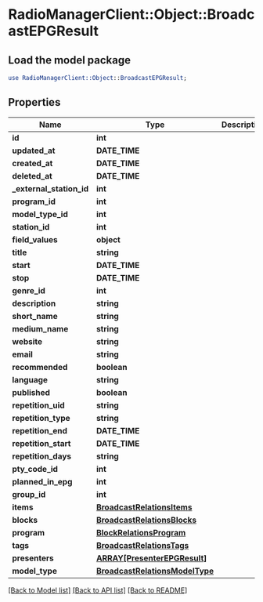 # RadioManagerClient::Object::BroadcastEPGResult

## Load the model package
```perl
use RadioManagerClient::Object::BroadcastEPGResult;
```

## Properties
Name | Type | Description | Notes
------------ | ------------- | ------------- | -------------
**id** | **int** |  | 
**updated_at** | **DATE_TIME** |  | [optional] 
**created_at** | **DATE_TIME** |  | [optional] 
**deleted_at** | **DATE_TIME** |  | [optional] 
**_external_station_id** | **int** |  | [optional] 
**program_id** | **int** |  | [optional] 
**model_type_id** | **int** |  | [optional] 
**station_id** | **int** |  | [optional] 
**field_values** | **object** |  | [optional] 
**title** | **string** |  | [optional] 
**start** | **DATE_TIME** |  | [optional] 
**stop** | **DATE_TIME** |  | [optional] 
**genre_id** | **int** |  | [optional] 
**description** | **string** |  | [optional] 
**short_name** | **string** |  | [optional] 
**medium_name** | **string** |  | [optional] 
**website** | **string** |  | [optional] 
**email** | **string** |  | [optional] 
**recommended** | **boolean** |  | [optional] 
**language** | **string** |  | [optional] 
**published** | **boolean** |  | [optional] 
**repetition_uid** | **string** |  | [optional] 
**repetition_type** | **string** |  | [optional] 
**repetition_end** | **DATE_TIME** |  | [optional] 
**repetition_start** | **DATE_TIME** |  | [optional] 
**repetition_days** | **string** |  | [optional] 
**pty_code_id** | **int** |  | [optional] 
**planned_in_epg** | **int** |  | [optional] 
**group_id** | **int** |  | [optional] 
**items** | [**BroadcastRelationsItems**](BroadcastRelationsItems.md) |  | [optional] 
**blocks** | [**BroadcastRelationsBlocks**](BroadcastRelationsBlocks.md) |  | [optional] 
**program** | [**BlockRelationsProgram**](BlockRelationsProgram.md) |  | [optional] 
**tags** | [**BroadcastRelationsTags**](BroadcastRelationsTags.md) |  | [optional] 
**presenters** | [**ARRAY[PresenterEPGResult]**](PresenterEPGResult.md) |  | [optional] 
**model_type** | [**BroadcastRelationsModelType**](BroadcastRelationsModelType.md) |  | [optional] 

[[Back to Model list]](../README.md#documentation-for-models) [[Back to API list]](../README.md#documentation-for-api-endpoints) [[Back to README]](../README.md)



